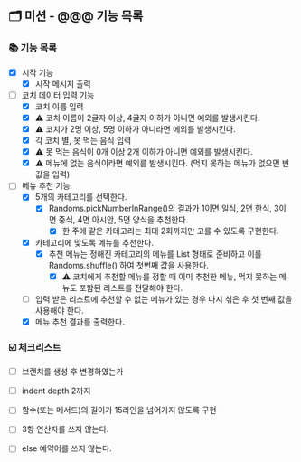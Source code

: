 ## 🗂 미션 - @@@ 기능 목록

###  📚 기능 목록

- [X] 시작 기능
  + [X] 시작 메시지 출력 
- [ ] 코치 데이터 입력 기능
  + [X] 코치 이름 입력
   * [X] ⚠️ 코치 이름이 2글자 이상, 4글자 이하가 아니면 예외를 발생시킨다.
   * [X] ⚠️ 코치가 2명 이상, 5명 이하가 아니라면 에외를 발생시킨다.
  + [X] 각 코치 별, 못 먹는 음식 입력
   * [X] ⚠️ 못 먹는 음식이 0개 이상 2개 이하가 아니면 예외를 발생시킨다.
   * [X] ⚠️ 메뉴에 없는 음식이라면 예외를 발생시킨다. (먹지 못하는 메뉴가 없으면 빈 값을 입력)
- [ ] 메뉴 추천 기능
  + [X] 5개의 카테고리를 선택한다.
    + [X] Randoms.pickNumberInRange()의 결과가 1이면 일식, 2면 한식, 3이면 중식, 4면 아시안, 5면 양식을 추천한다.
      * [X] 한 주에 같은 카테고리는 최대 2회까지만 고를 수 있도록 구현한다.
  + [X] 카테고리에 맞도록 메뉴를 추천한다.
    + [X] 추천 메뉴는 정해진 카테고리의 메뉴를 List<String> 형태로 준비하고 이를 Randoms.shuffle() 하여 첫번째 값을 사용한다.
      * [X] ⚠️ 코치에게 추천할 메뉴를 정할 때 이미 추천한 메뉴, 먹지 못하는 메뉴도 포함된 리스트를 전달해야 한다.
  + [ ] 입력 받은 리스트에 추천할 수 없는 메뉴가 있는 경우 다시 섞은 후 첫 번째 값을 사용해야 한다.
  + [X] 메뉴 추천 결과를 출력한다.

<!--
기능 목록
- [ ] : 기능명
  + [ ] : 구현할 기능
	* [ ] : 세부 기능
	* [ ] ⚠️ : 예외 처리 기능
-->


###  ☑️ 체크리스트

- [ ] 브랜치를 생성 후 변경하였는가
- [ ] indent depth 2까지
- [ ] 함수(또는 메서드)의 길이가 15라인을 넘어가지 않도록 구현
- [ ] 3항 연산자를 쓰지 않는다.
- [ ] else 예약어를 쓰지 않는다.



